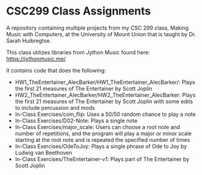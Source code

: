 # CSC299 Class Assignments
A repository containing multiple projects from my CSC 299 class, Making Music with Computers, at the University of Mount Union that is taught by Dr. Sarah Huibregtse.

This class utilizes libraries from Jython Music found here: https://jythonmusic.me/

It contains code that does the following:
- HW1_TheEntertainer_AlecBarker/HW1_TheEntertainer_AlecBarker/: Plays the first 21 measures of The Entertainer by Scott Joplin
- HW2_TheEntertainer_AlecBarker/HW2_TheEntertainer_AlecBarker: Plays the first 21 measures of The Entertainer by Scott Joplin with some edits to include percussion and mods
- In-Class Exercises/coin_flip: Uses a 50/50 random chance to play a note
- In-Class Exercises/D02-Note: Plays a single note
- In-Class Exercises/major_scale: Users can choose a root note and number of repetitions, and the program will play a major or minor scale starting at the root note and is repeated the specified number of times
- In-Class Exercises/OdeToJoy: Plays a single phrase of Ode to Joy by Ludwig van Beethoven
- In-Class Exercises/TheEntertainer-v1: Plays part of The Entertainer by Scott Joplin
